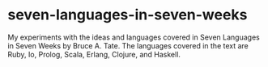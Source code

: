 # seven-languages-in-seven-weeks
My experiments with the ideas and languages covered in Seven Languages in Seven Weeks by Bruce A. Tate. The languages covered in the text are Ruby, Io, Prolog, Scala, Erlang, Clojure, and Haskell.
